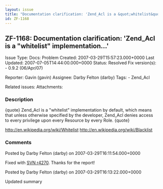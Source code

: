 ```yaml
---
layout: issue
title: "Documentation clarification: 'Zend_Acl is a &quot;whitelist&quot; implementation...'"
id: ZF-1168
---
```


ZF-1168: Documentation clarification: 'Zend\_Acl is a "whitelist" implementation...'
------------------------------------------------------------------------------------

 Issue Type: Docs: Problem Created: 2007-03-29T15:57:23.000+0000 Last Updated: 2007-07-05T14:44:00.000+0000 Status: Resolved Fix version(s): - 0.9.2 (06/Apr/07)
 
 Reporter:  Gavin (gavin)  Assignee:  Darby Felton (darby)  Tags: - Zend\_Acl
 
 Related issues: 
 Attachments: 
### Description

{quote} Zend\_Acl is a "whitelist" implementation by default, which means that unless otherwise specified by the developer, Zend\_Acl denies access to every privilege upon every Resource by every Role. {quote}

<http://en.wikipedia.org/wiki/Whitelist> <http://en.wikipedia.org/wiki/Blacklist>

 

 

### Comments

Posted by Darby Felton (darby) on 2007-03-29T16:11:54.000+0000

Fixed with [SVN r4270](http://framework.zend.com/fisheye/changelog/Zend_Framework/?cs=4270). Thanks for the report!

 

 

Posted by Darby Felton (darby) on 2007-03-29T16:13:22.000+0000

Updated summary

 

 